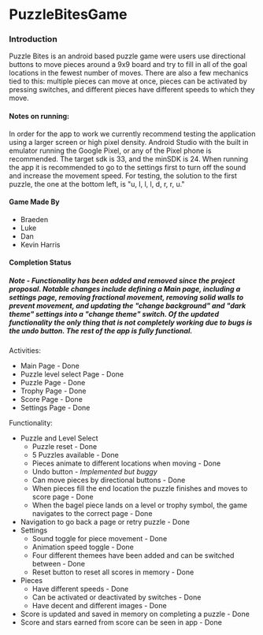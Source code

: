 # PuzzleBitesGame

### Introduction  
Puzzle Bites is an android based puzzle game were users use directional buttons to move pieces around a 9x9 board and try to fill in all of the goal locations in the fewest number of moves. There are also a few mechanics tied to this: multiple pieces can move at once, pieces can be activated by pressing switches, and different pieces have different speeds to which they move.

#### Notes on running:  
In order for the app to work we currently recommend testing the application using a larger screen or high pixel density. Android Studio with the built in emulator running the Google Pixel, or any of the Pixel phone is recommended. The target sdk is 33, and the minSDK is 24. When running the app it is recommended to go to the settings first to turn off the sound and increase the movement speed. For testing, the solution to the first puzzle, the one at the bottom left, is "u, l, l, l, d, r, r, u."

#### Game Made By
* Braeden
* Luke
* Dan
* Kevin Harris

#### Completion Status
##### Note - Functionality has been added and removed since the project proposal. Notable changes include defining a Main page, including a settings page, removing fractional movement, removing solid walls to prevent movement, and updating the "change background" and "dark theme" settings into a "change theme" switch. Of the updated functionality the only thing that is not completely working due to bugs is the undo button. The rest of the app is fully functional.

Activities:
* Main Page - Done
* Puzzle level select Page - Done
* Puzzle Page - Done
* Trophy Page - Done
* Score Page - Done
* Settings Page - Done

Functionality:
* Puzzle and Level Select
  * Puzzle reset - Done
  * 5 Puzzles available - Done
  * Pieces animate to different locations when moving - Done
  * Undo button - *Implemented but buggy*
  * Can move pieces by directional buttons - Done
  * When pieces fill the end location the puzzle finishes and moves to score page - Done
  * When the bagel piece lands on a level or trophy symbol, the game navigates to the correct page - Done
* Navigation to go back a page or retry puzzle - Done
* Settings
  * Sound toggle for piece movement - Done
  * Animation speed toggle - Done
  * Four different themees have been added and can be switched between - Done
  * Reset button to reset all scores in memory - Done
* Pieces
  * Have different speeds - Done
  * Can be activated or deactivated by switches - Done
  * Have decent and different images - Done
* Score is updated and saved in memory on completing a puzzle - Done
* Score and stars earned from score can be seen in app - Done
